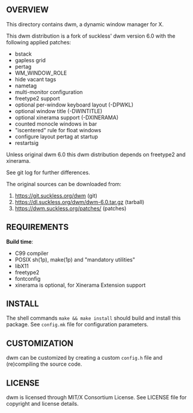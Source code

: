 OVERVIEW
--------
This directory contains dwm, a dynamic window manager for X.

This dwm distribution is a fork of suckless' dwm version 6.0 with the
following applied patches:
- bstack
- gapless grid
- pertag
- WM_WINDOW_ROLE
- hide vacant tags
- nametag
- multi-monitor configuration
- freetype2 support
- optional per-window keyboard layout (-DPWKL)
- optional window title (-DWINTITLE)
- optional xinerama support (-DXINERAMA)
- counted monocle windows in bar
- "iscentered" rule for float windows
- configure layout pertag at startup
- restartsig

Unless original dwm 6.0 this dwm distribution depends on freetype2 and
xinerama.

See git log for further differences.

The original sources can be downloaded from:
1. https://git.suckless.org/dwm                (git)
2. https://dl.suckless.org/dwm/dwm-6.0.tar.gz  (tarball)
3. https://dwm.suckless.org/patches/           (patches)


REQUIREMENTS
------------
**Build time**:
- C99 compiler
- POSIX sh(1p), make(1p) and "mandatory utilities"
- libX11
- freetype2
- fontconfig
- xinerama is optional, for Xinerama Extension support


INSTALL
-------
The shell commands `make && make install` should build and install
this package.  See `config.mk` file for configuration parameters.


CUSTOMIZATION
-------------
dwm can be customized by creating a custom `config.h` file and
(re)compiling the source code.


LICENSE
-------
dwm is licensed through MIT/X Consortium License.
See LICENSE file for copyright and license details.
